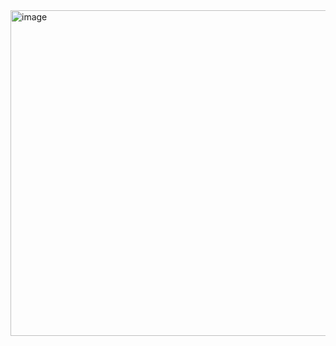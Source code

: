 <img width="521" alt="image" src="https://user-images.githubusercontent.com/113409861/236701293-5f89a586-09b2-43e0-a737-ab4b7d67455e.png">
